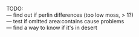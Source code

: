 TODO:  
— find out if perlin differences (too low moss, > 1?)  
— test if omitted area:contains cause problems  
— find a way to know if it's in desert
